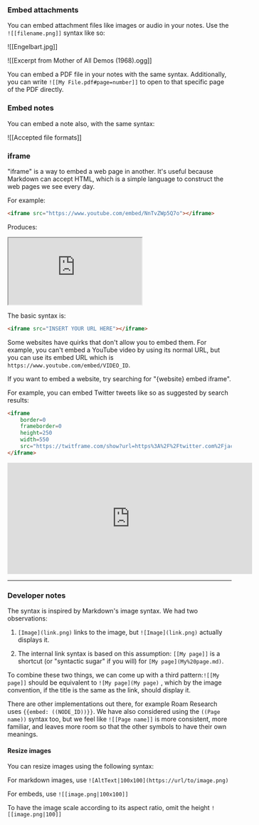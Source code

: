 ### Embed attachments

You can embed attachment files like images or audio in your notes. Use the `![[filename.png]]` syntax like so:

![[Engelbart.jpg]]

![[Excerpt from Mother of All Demos (1968).ogg]]

You can embed a PDF file in your notes with the same syntax. Additionally, you can write `![[My File.pdf#page=number]]` to open to that specific page of the PDF directly.

### Embed notes

You can embed a note also, with the same syntax:

![[Accepted file formats]]

### iframe

"iframe" is a way to embed a web page in another. It's useful because Markdown can accept HTML, which is a simple language to construct the web pages we see every day.

For example:

```html
<iframe src="https://www.youtube.com/embed/NnTvZWp5Q7o"></iframe>
```

Produces:

<iframe src="https://www.youtube.com/embed/NnTvZWp5Q7o"></iframe>

The basic syntax is:

```html
<iframe src="INSERT YOUR URL HERE"></iframe>
```

Some websites have quirks that don't allow you to embed them. For example, you can't embed a YouTube video by using its normal URL, but you can use its embed URL which is `https://www.youtube.com/embed/VIDEO_ID`.

If you want to embed a website, try searching for "{website} embed iframe".

For example, you can embed Twitter tweets like so as suggested by search results:

```html
<iframe
	border=0
	frameborder=0
	height=250
	width=550  
	src="https://twitframe.com/show?url=https%3A%2F%2Ftwitter.com%2Fjack%2Fstatus%2F20">
</iframe>
```

<iframe border=0 frameborder=0 height=250 width=550  
 src="https://twitframe.com/show?url=https%3A%2F%2Ftwitter.com%2Fjack%2Fstatus%2F20"></iframe>

---

### Developer notes

The syntax is inspired by Markdown's image syntax. We had two observations:

 1. `[Image](link.png)` links to the image, but `![Image](link.png)` actually displays it.

 2. The internal link syntax is based on this assumption: `[[My page]]` is a shortcut (or "syntactic sugar" if you will) for `[My page](My%20page.md)`.

To combine these two things, we can come up with a third pattern:`![[My page]]` should be equivalent to `![My page](My page)` , which by the image convention, if the title is the same as the link, should display it.

There are other implementations out there, for example Roam Research uses `{{embed: ((NODE_ID))}}`. We have also considered using the `((Page name))` syntax too, but we feel like `![[Page name]]` is more consistent, more familiar, and leaves more room so that the other symbols to have their own meanings.

#### Resize images
You can resize images using the following syntax:

For markdown images, use `![AltText|100x100](https://url/to/image.png)`

For embeds, use `![[image.png|100x100]]`

To have the image scale according to its aspect ratio, omit the height `![[image.png|100]]`
